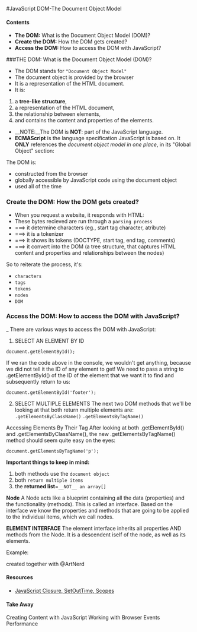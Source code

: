 #JavaScript DOM-The Document Object Model

#### Contents
- __The DOM:__ What is the Document Object Model (DOM)?
- __Create the DOM:__ How the DOM gets created? 
- __Access the DOM:__ How to access the DOM with JavaScript?

###THE DOM: What is the Document Object Model (DOM)?
- The DOM stands for `"Document Object Model"` 
- The document object is provided by the browser
- It is a representation of the HTML document. 
- It is:
1) a __tree-like structure__, 
2) a representation of the HTML document, 
3) the relationship between elements, 
4) and contains the content and properties of the elements.
- __NOTE:__The DOM is __NOT__: part of the JavaScript language.
- __ECMAScript__ is the language specification JavaScript is based on. It __ONLY__ references the _document object model in one place_, in its "Global Object" section:

The DOM is:
- constructed from the browser
- globally accessible by JavaScript code using the document object
- used all of the time 

### Create the DOM: How the DOM gets created? 
- When you request a website, it responds with HTML: 
- These bytes recieved are run through a `parsing process` 
- ===> it determine characters (eg., start tag character, atribute) 
- ===> it is a tokenizer 
- ===> it shows its tokens (DOCTYPE, start tag, end tag, comments) 
- ===> it convert into the DOM (a tree structure, that captures HTML content and properties and relationships between the nodes)

So to reiterate the process, it's:
- `characters`
- `tags`
- `tokens`
- `nodes`
- `DOM`

### Access the DOM: How to access the DOM with JavaScript?
_ There are various ways to access the DOM with JavaScript:

1) SELECT AN ELEMENT BY ID
```
document.getElementById();
```
If we ran the code above in the console, we wouldn't get anything, because we did not tell it the ID of any element to get! We need to pass a string to .getElementById() of the ID of the element that we want it to find and subsequently return to us:
``` 
document.getElementById('footer');
```

2) SELECT MULTIPLE ELEMENTS 
The next two DOM methods that we'll be looking at that both return multiple elements are:
`.getElementsByClassName()`
`.getElementsByTagName()`

Accessing Elements By Their Tag
After looking at both .getElementById() and .getElementsByClassName(), the new .getElementsByTagName() method should seem quite easy on the eyes:

```
document.getElementsByTagName('p');
```
__Important things to keep in mind:__
1) both methods use the `document object`
2) both `return multiple items`
3) the __returned list__=`__NOT__ an array[]`

__Node__
A Node acts like a blueprint containing all the data (properties) and the functionality (methods). This is called an interface. Based on the interface we know the properties and methods that are going to be applied to the individual items, which we call nodes.

__ELEMENT INTERFACE__
The element interface inherits all properties AND methods from the Node. It is a descendent iself of the node, as well as its elements.

Example:


created together with @ArtNerd 

#### Resources
- [JavaScript Closure, SetOutTime, Scopes](https://medium.com/coderbyte/a-tricky-javascript-interview-question-asked-by-google-and-amazon-48d212890703)

#### Take Away
Creating Content with JavaScript
Working with Browser Events
Performance


